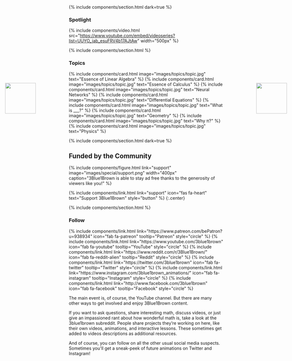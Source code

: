---
---

{% include components/section.html dark=true %}

### Spotlight

<!-- this link should always point to the latest video on the youtube channel -->
{% include components/video.html src="https://www.youtube.com/embed/videoseries?list=UUYO_jab_esuFRV4b17AJtAw" width="500px" %}

<div>
  <!-- turn off markdown to prevent these images being wrapped in paragraph -->
  <img src="{{ 'images/special/pi-creature-1.svg' | relative_url }}" style="position: absolute; left: 20px; top: 320px; width: 100px;">
  <img src="{{ 'images/special/pi-creature-2.svg' | relative_url }}" style="position: absolute; right: 20px; top: 320px; width: 100px;">
</div>

{% include components/section.html %}

### Topics

<div class="gallery">
  {% include components/card.html image="images/topics/topic.jpg" text="Essence of Linear Algebra" %}
  {% include components/card.html image="images/topics/topic.jpg" text="Essence of Calculus" %}
  {% include components/card.html image="images/topics/topic.jpg" text="Neural Networks" %}
  {% include components/card.html image="images/topics/topic.jpg" text="Differential Equations" %}
  {% include components/card.html image="images/topics/topic.jpg" text="What is ___?" %}
  {% include components/card.html image="images/topics/topic.jpg" text="Geometry" %}
  {% include components/card.html image="images/topics/topic.jpg" text="Why π?" %}
  {% include components/card.html image="images/topics/topic.jpg" text="Physics" %}
</div>

{% include components/section.html dark=true %}

## Funded by the Community

{% include components/figure.html link="support" image="images/special/support.png" width="400px" caption="3Blue1Brown is able to stay ad free thanks to the generosity of viewers like you!" %}

{% include components/link.html link="support" icon="fas fa-heart" text="Support 3Blue1Brown" style="button" %}
{:.center}

{% include components/section.html %}

### Follow

<div class="social">
  {% include components/link.html link="https://www.patreon.com/bePatron?u=938934" icon="fab fa-patreon" tooltip="Patreon" style="circle" %}
  {% include components/link.html link="https://www.youtube.com/3blue1brown" icon="fab fa-youtube" tooltip="YouTube" style="circle" %}
  {% include components/link.html link="https://www.reddit.com/r/3Blue1Brown/" icon="fab fa-reddit-alien" tooltip="Reddit" style="circle" %}
  {% include components/link.html link="https://twitter.com/3blue1brown" icon="fab fa-twitter" tooltip="Twitter" style="circle" %}
  {% include components/link.html link="https://www.instagram.com/3blue1brown_animations/" icon="fab fa-instagram" tooltip="Instagram" style="circle" %}
  {% include components/link.html link="http://www.facebook.com/3blue1brown" icon="fab fa-facebook" tooltip="Facebook" style="circle" %}
</div>

The main event is, of course, the YouTube channel.
But there are many other ways to get involved and enjoy 3Blue1Brown content.

If you want to ask questions, share interesting math, discuss videos, or just give an impassioned rant about how wonderful math is, take a look at the 3blue1brown subreddit.
People share projects they’re working on here, like their own videos, animations, and interactive lessons.
These sometimes get added to videos descriptions as additional resources.

And of course, you can follow on all the other usual social media suspects.
Sometimes you'll get a sneak-peek of future animations on Twitter and Instagram!
